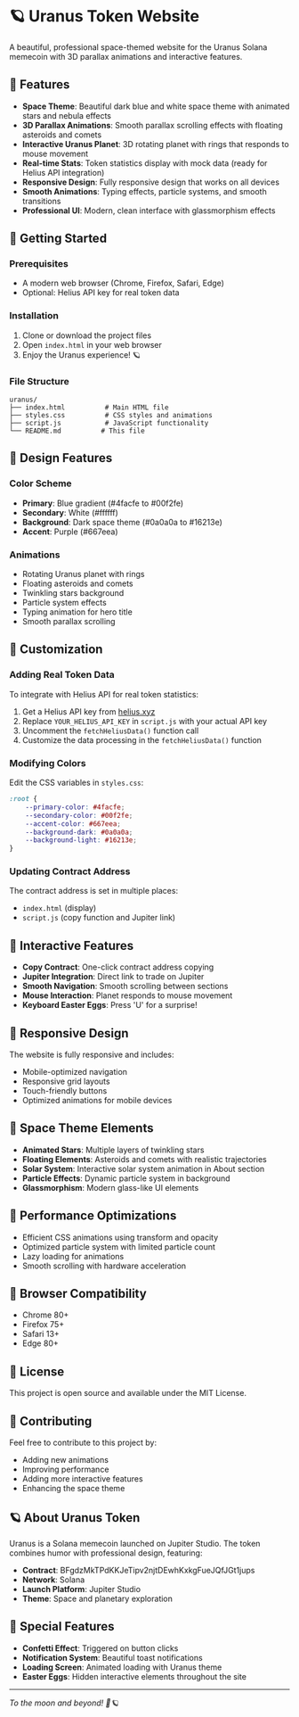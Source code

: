 # 🪐 Uranus Token Website

A beautiful, professional space-themed website for the Uranus Solana memecoin with 3D parallax animations and interactive features.

## 🌟 Features

- **Space Theme**: Beautiful dark blue and white space theme with animated stars and nebula effects
- **3D Parallax Animations**: Smooth parallax scrolling effects with floating asteroids and comets
- **Interactive Uranus Planet**: 3D rotating planet with rings that responds to mouse movement
- **Real-time Stats**: Token statistics display with mock data (ready for Helius API integration)
- **Responsive Design**: Fully responsive design that works on all devices
- **Smooth Animations**: Typing effects, particle systems, and smooth transitions
- **Professional UI**: Modern, clean interface with glassmorphism effects

## 🚀 Getting Started

### Prerequisites

- A modern web browser (Chrome, Firefox, Safari, Edge)
- Optional: Helius API key for real token data

### Installation

1. Clone or download the project files
2. Open `index.html` in your web browser
3. Enjoy the Uranus experience! 🪐

### File Structure

```
uranus/
├── index.html          # Main HTML file
├── styles.css          # CSS styles and animations
├── script.js           # JavaScript functionality
└── README.md          # This file
```

## 🎨 Design Features

### Color Scheme
- **Primary**: Blue gradient (#4facfe to #00f2fe)
- **Secondary**: White (#ffffff)
- **Background**: Dark space theme (#0a0a0a to #16213e)
- **Accent**: Purple (#667eea)

### Animations
- Rotating Uranus planet with rings
- Floating asteroids and comets
- Twinkling stars background
- Particle system effects
- Typing animation for hero title
- Smooth parallax scrolling

## 🔧 Customization

### Adding Real Token Data

To integrate with Helius API for real token statistics:

1. Get a Helius API key from [helius.xyz](https://helius.xyz)
2. Replace `YOUR_HELIUS_API_KEY` in `script.js` with your actual API key
3. Uncomment the `fetchHeliusData()` function call
4. Customize the data processing in the `fetchHeliusData()` function

### Modifying Colors

Edit the CSS variables in `styles.css`:

```css
:root {
    --primary-color: #4facfe;
    --secondary-color: #00f2fe;
    --accent-color: #667eea;
    --background-dark: #0a0a0a;
    --background-light: #16213e;
}
```

### Updating Contract Address

The contract address is set in multiple places:
- `index.html` (display)
- `script.js` (copy function and Jupiter link)

## 🎯 Interactive Features

- **Copy Contract**: One-click contract address copying
- **Jupiter Integration**: Direct link to trade on Jupiter
- **Smooth Navigation**: Smooth scrolling between sections
- **Mouse Interaction**: Planet responds to mouse movement
- **Keyboard Easter Eggs**: Press 'U' for a surprise!

## 📱 Responsive Design

The website is fully responsive and includes:
- Mobile-optimized navigation
- Responsive grid layouts
- Touch-friendly buttons
- Optimized animations for mobile devices

## 🌌 Space Theme Elements

- **Animated Stars**: Multiple layers of twinkling stars
- **Floating Elements**: Asteroids and comets with realistic trajectories
- **Solar System**: Interactive solar system animation in About section
- **Particle Effects**: Dynamic particle system in background
- **Glassmorphism**: Modern glass-like UI elements

## 🚀 Performance Optimizations

- Efficient CSS animations using transform and opacity
- Optimized particle system with limited particle count
- Lazy loading for animations
- Smooth scrolling with hardware acceleration

## 🎨 Browser Compatibility

- Chrome 80+
- Firefox 75+
- Safari 13+
- Edge 80+

## 📄 License

This project is open source and available under the MIT License.

## 🤝 Contributing

Feel free to contribute to this project by:
- Adding new animations
- Improving performance
- Adding more interactive features
- Enhancing the space theme

## 🪐 About Uranus Token

Uranus is a Solana memecoin launched on Jupiter Studio. The token combines humor with professional design, featuring:

- **Contract**: BFgdzMkTPdKKJeTipv2njtDEwhKxkgFueJQfJGt1jups
- **Network**: Solana
- **Launch Platform**: Jupiter Studio
- **Theme**: Space and planetary exploration

## 🎉 Special Features

- **Confetti Effect**: Triggered on button clicks
- **Notification System**: Beautiful toast notifications
- **Loading Screen**: Animated loading with Uranus theme
- **Easter Eggs**: Hidden interactive elements throughout the site

---

*To the moon and beyond! 🚀🪐* 